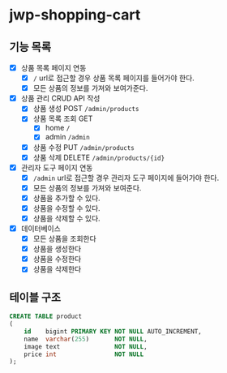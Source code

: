 # jwp-shopping-cart

## 기능 목록

- [x] 상품 목록 페이지 연동
    - [x] `/` url로 접근할 경우 상품 목록 페이지를 들어가야 한다.
    - [x] 모든 상품의 정보를 가져와 보여가준다.
- [x] 상품 관리 CRUD API 작성
    - [x] 상품 생성 POST `/admin/products`
    - [x] 상품 목록 조회 GET
        - [x] home `/`
        - [x] admin `/admin`
    - [x] 상품 수정 PUT `/admin/products`
    - [x] 상품 삭제 DELETE `/admin/products/{id}`
- [x] 관리자 도구 페이지 연동
    - [x] `/admin` url로 접근할 경우 관리자 도구 페이지에 들어가야 한다.
    - [x] 모든 상품의 정보를 가져와 보여준다.
    - [x] 상품을 추가할 수 있다.
    - [x] 상품을 수정할 수 있다.
    - [x] 상품을 삭제할 수 있다.
- [x] 데이터베이스
    - [x] 모든 상품을 조회한다
    - [x] 상품을 생성한다
    - [x] 상품을 수정한다
    - [x] 상품을 삭제한다

## 테이블 구조

```sql
CREATE TABLE product
(
    id    bigint PRIMARY KEY NOT NULL AUTO_INCREMENT,
    name  varchar(255)       NOT NULL,
    image text               NOT NULL,
    price int                NOT NULL
);

```


